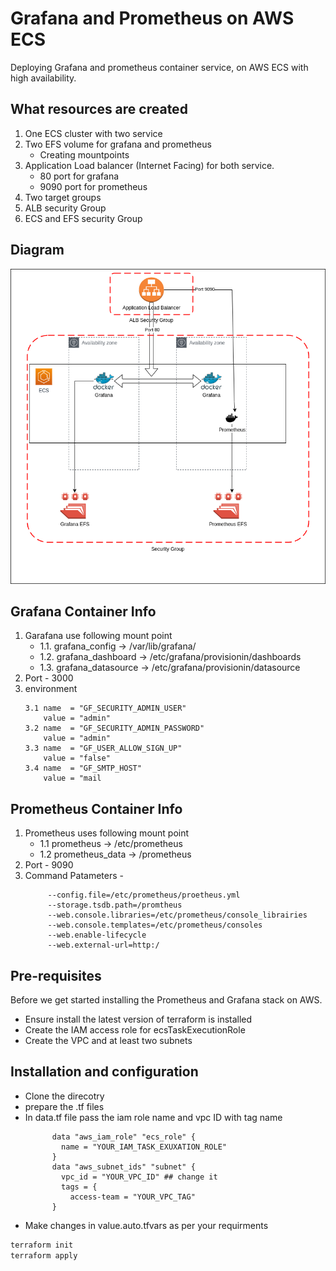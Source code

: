 # Grafana and Prometheus on AWS ECS
Deploying Grafana and prometheus container service, on AWS ECS with high availability. 

## What resources are created
1. One ECS cluster with two service 
2. Two EFS volume for grafana and prometheus
    - Creating mountpoints 
3. Application Load balancer (Internet Facing) for both service.
   - 80 port for grafana 
   - 9090 port for prometheus
4. Two target groups 
5. ALB security Group 
6. ECS and EFS security Group


## Diagram
![Diagram](./image/prom.png)

## Grafana Container Info
1. Garafana use following mount point
   - 1.1. grafana_config  -> /var/lib/grafana/
   - 1.2. grafana_dashboard -> /etc/grafana/provisionin/dashboards
   - 1.3. grafana_datasource -> /etc/grafana/provisionin/datasource
2. Port - 3000 
3. environment 
      ```
      3.1 name  = "GF_SECURITY_ADMIN_USER"
          value = "admin"
      3.2 name  = "GF_SECURITY_ADMIN_PASSWORD"
          value = "admin"
      3.3 name  = "GF_USER_ALLOW_SIGN_UP"
          value = "false"
      3.4 name  = "GF_SMTP_HOST"
          value = "mail
      ```
## Prometheus Container Info
1. Prometheus uses following mount point
    - 1.1 prometheus -> /etc/prometheus
	- 1.2 prometheus_data  -> /prometheus
2. Port - 9090
3. Command Patameters - 
   ```
        --config.file=/etc/prometheus/proetheus.yml
        --storage.tsdb.path=/promtheus
        --web.console.libraries=/etc/prometheus/console_librairies
        --web.console.templates=/etc/prometheus/consoles
        --web.enable-lifecycle
        --web.external-url=http:/
   ```

## Pre-requisites
Before we get started installing the Prometheus and Grafana stack on AWS.

- Ensure install the latest version of terraform is installed
- Create the IAM access role for ecsTaskExecutionRole
- Create the VPC and at least two subnets 

## Installation and configuration
- Clone the direcotry
- prepare the .tf files
- In data.tf file pass the iam role name and vpc ID with tag name 
  ```
		data "aws_iam_role" "ecs_role" {
		  name = "YOUR_IAM_TASK_EXUXATION_ROLE"
		}
		data "aws_subnet_ids" "subnet" {
		  vpc_id = "YOUR_VPC_ID" ## change it 
		  tags = {
		    access-team = "YOUR_VPC_TAG"
	    }
  ``` 
- Make changes in value.auto.tfvars as per your requirments 



```bash
terraform init 
terraform apply
```
